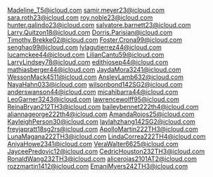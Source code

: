 Madeline_T5@icloud.com
samir.meyer23@icloud.com
sara.roth23@icloud.com
roy.noble23@icloud.com
hunter.galindo23@icloud.com
salvatore.barnett23@icloud.com
Larry.Quitzon18@icloud.com
Dorris.Parisian@icloud.com
Timothy.Brekke02@icloud.com
Foster.Crona99@icloud.com
senghao99@icloud.com
lylagutierrez44@icloud.com
lucamckee44@icloud.com
LilianCantu59@icloud.com
LarryLindsey78@icloud.com
edithjosep44@icloud.com
mathiasberger44@icloud.com
JaydaMora3241@icloud.com
WessonMack4511@icloud.com
AnsleyLamb632@icloud.com
NayaHahn033@icloud.com
wilsonbond142SG2@icloud.com
anderswanson44@icloud.com
micahibarra44@icloud.com
LeoGarner3243@icloud.com
lawrencewolff95@icloud.com
ReinaBryan212TH3@icloud.com
baileybennet222th4@icloud.com
aliannageorge222th4@icloud.com
AmandaRojos25@icloud.com
KayleighPerson30@icloud.com
laylahzhang142SG2@icloud.com
freyjapratt18sg2rs@icloud.com
ApolloMartin222TH3@icloud.com
LunaMagana222TH3@icloud.com
LindaCorrea222TH4@icloud.com
AniyaHowe2341@icloud.com
VeraWalter6625@icloud.com
JayceePredovic12@icloud.com
CedricHouston232TH3@icloud.com
RonaldWang232TH3@icloud.com
alicerojas2101AT2@icloud.com
rozzmartin1412@icloud.com
EmaniMyers242TH3@icloud.com
